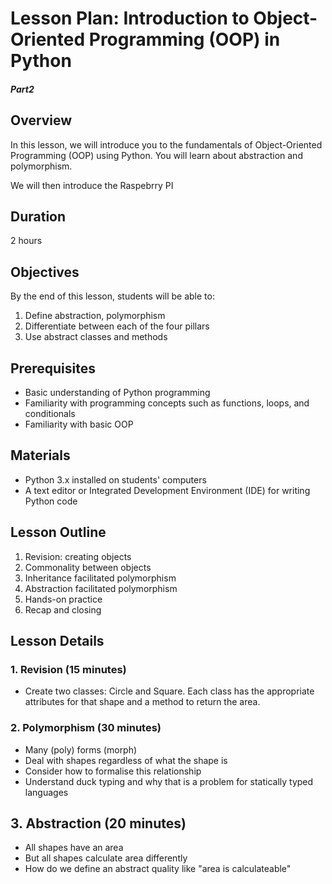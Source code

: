 # Lesson Plan: Introduction to Object-Oriented Programming (OOP) in Python
##### Part2
## Overview

In this lesson, we will introduce you to the fundamentals of Object-Oriented 
Programming (OOP) using Python. 
You will learn about abstraction and polymorphism.

We will then introduce the Raspebrry PI
## Duration

2 hours

## Objectives

By the end of this lesson, students will be able to:

1. Define abstraction, polymorphism
2. Differentiate between each of the four pillars
3. Use abstract classes and methods


## Prerequisites

- Basic understanding of Python programming
- Familiarity with programming concepts such as functions, loops, and conditionals
- Familiarity with basic OOP

## Materials

- Python 3.x installed on students' computers
- A text editor or Integrated Development Environment (IDE) for writing Python code

## Lesson Outline

1. Revision: creating objects
2. Commonality between objects
3. Inheritance facilitated polymorphism
4. Abstraction facilitated polymorphism
5. Hands-on practice
6. Recap and closing

## Lesson Details

### 1. Revision  (15 minutes)

- Create two classes: Circle and Square. Each class has the appropriate 
  attributes for that shape and a method to return the area.


### 2. Polymorphism (30 minutes)

- Many (poly) forms (morph)
- Deal with shapes regardless of what the shape is
- Consider how to formalise this relationship
- Understand duck typing and why that is a problem for statically typed languages


## 3. Abstraction (20 minutes)

- All shapes have an area
- But all shapes calculate area differently
- How do we define an abstract quality like "area is calculateable"
